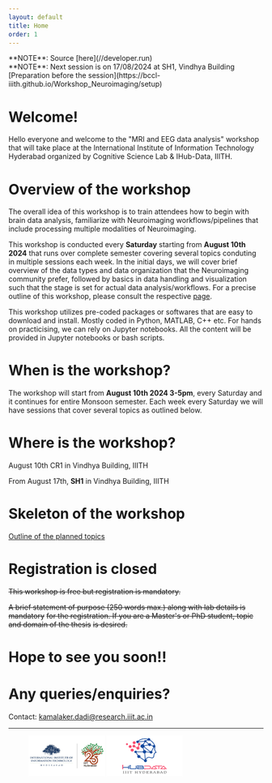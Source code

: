 ```yaml
---
layout: default
title: Home
order: 1
---
```


<div class="note"></div>       
**NOTE**: Source [here](//developer.run)   

<div class="note"></div>       
**NOTE**: Next session is on 17/08/2024 at SH1, Vindhya Building [Preparation before the session](https://bccl-iiith.github.io/Workshop_Neuroimaging/setup)

# Welcome!
Hello everyone and welcome to the "MRI and EEG data analysis" workshop that will take place
at the International Institute of Information Technology Hyderabad organized by Cognitive
Science Lab & IHub-Data, IIITH.

# Overview of the workshop

The overall idea of this workshop is to train attendees how to begin with brain data analysis, 
 familiarize with Neuroimaging workflows/pipelines that include processing multiple modalities
of Neuroimaging.

 This workshop is conducted every **Saturday** starting from **August 10th 2024** that runs over complete semester covering several topics conduting in multiple sessions each week. In the initial days, we will cover brief overview of the data types and data organization that the Neuroimaging community prefer, followed by basics in data handling and visualization such that the stage is set for actual data analysis/workflows. For a precise outline of this workshop, please consult the respective [page](outline "Outline of the workshop").

This workshop utilizes pre-coded packages or softwares that are easy to download and install. Mostly
coded in Python, MATLAB, C++ etc. For hands on practicising, we can rely on Jupyter notebooks. 
All the content will be provided in Jupyter notebooks or bash scripts.

# When is the workshop?

The workshop will start from **August 10th 2024 3-5pm**, every Saturday and it continues for entire Monsoon semester. Each week every Saturday we will have sessions
that cover several topics as outlined below.

# Where is the workshop?

August 10th CR1 in Vindhya Building, IIITH

From August 17th, **SH1** in Vindhya Building, IIITH

# Skeleton of the workshop

[Outline of the planned topics](outline "Outline of the workshop")

# Registration is closed

~~This workshop is free but registration is mandatory.~~

~~A brief statement of purpose (250 words max.) along with lab details is mandatory~~
~~for the registration. If you are a Master's or PhD student, topic and domain of the thesis~~
~~is desired.~~

# Hope to see you soon!!

# Any queries/enquiries?

Contact: kamalaker.dadi@research.iiit.ac.in

___

<figure>
    <img src="static/IIITH.jpg"
         alt="IIITH" width="150" height="80">
    <img src="static/ihub-data.svg"
         alt="IIITH" width="150" height="80">
</figure>
